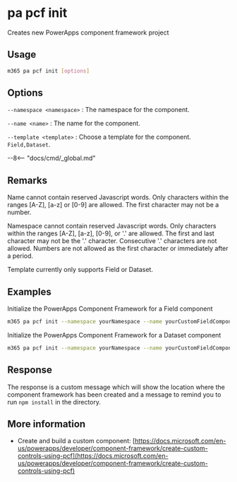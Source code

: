 # pa pcf init

Creates new PowerApps component framework project

## Usage

```sh
m365 pa pcf init [options]
```

## Options

`--namespace <namespace>`
: The namespace for the component.

`--name <name>`
: The name for the component.

`--template <template>`
: Choose a template for the component. `Field,Dataset`.

--8<-- "docs/cmd/_global.md"

## Remarks

Name cannot contain reserved Javascript words. Only characters within the ranges [A-Z], [a-z] or [0-9] are allowed. The first character may not be a number.

Namespace cannot contain reserved Javascript words. Only characters within the ranges [A-Z], [a-z], [0-9], or '.' are allowed. The first and last character may not be the '.' character. Consecutive '.' characters are not allowed. Numbers are not allowed as the first character or immediately after a period.

Template currently only supports Field or Dataset.

## Examples

Initialize the PowerApps Component Framework for a Field component

```sh
m365 pa pcf init --namespace yourNamespace --name yourCustomFieldComponent --template Field
```

Initialize the PowerApps Component Framework for a Dataset component

```sh
m365 pa pcf init --namespace yourNamespace --name yourCustomFieldComponent --template Dataset
```

## Response

The response is a custom message which will show the location where the component framework has been created and a message to remind you to run `npm install` in the directory.

## More information

- Create and build a custom component: [https://docs.microsoft.com/en-us/powerapps/developer/component-framework/create-custom-controls-using-pcf](https://docs.microsoft.com/en-us/powerapps/developer/component-framework/create-custom-controls-using-pcf)
